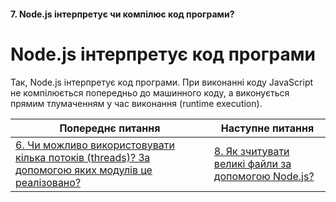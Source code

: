 #### 7. Node.js інтерпретує чи компілює код програми?

**Node.js інтерпретує код програми**
=====================================

Так, Node.js інтерпретує код програми. При виконанні коду JavaScript не компілюється попередньо до машинного коду, а виконується прямим тлумаченням у час виконання (runtime execution).

| Попереднє питання | Наступне питання |
|---|---|
| [6. Чи можливо використовувати кілька потоків (threads)? За допомогою яких модулів це реалізовано?](./junior/nodejs/is-multithreading-possible-which-modules-implement-it.md)  | [8. Як зчитувати великі файли за допомогою Node.js?](./junior/nodejs/how-to-read-large-files-with-nodejs.md) |